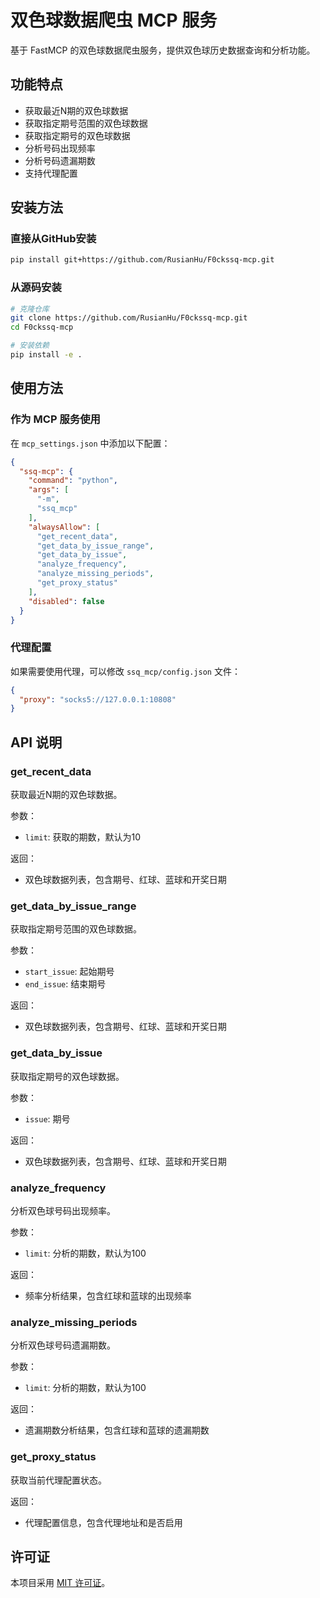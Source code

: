 # 双色球数据爬虫 MCP 服务

基于 FastMCP 的双色球数据爬虫服务，提供双色球历史数据查询和分析功能。

## 功能特点

- 获取最近N期的双色球数据
- 获取指定期号范围的双色球数据
- 获取指定期号的双色球数据
- 分析号码出现频率
- 分析号码遗漏期数
- 支持代理配置

## 安装方法

### 直接从GitHub安装

```bash
pip install git+https://github.com/RusianHu/F0ckssq-mcp.git
```

### 从源码安装

```bash
# 克隆仓库
git clone https://github.com/RusianHu/F0ckssq-mcp.git
cd F0ckssq-mcp

# 安装依赖
pip install -e .
```

## 使用方法

### 作为 MCP 服务使用

在 `mcp_settings.json` 中添加以下配置：

```json
{
  "ssq-mcp": {
    "command": "python",
    "args": [
      "-m",
      "ssq_mcp"
    ],
    "alwaysAllow": [
      "get_recent_data",
      "get_data_by_issue_range",
      "get_data_by_issue",
      "analyze_frequency",
      "analyze_missing_periods",
      "get_proxy_status"
    ],
    "disabled": false
  }
}
```

### 代理配置

如果需要使用代理，可以修改 `ssq_mcp/config.json` 文件：

```json
{
  "proxy": "socks5://127.0.0.1:10808"
}
```

## API 说明

### get_recent_data

获取最近N期的双色球数据。

参数：
- `limit`: 获取的期数，默认为10

返回：
- 双色球数据列表，包含期号、红球、蓝球和开奖日期

### get_data_by_issue_range

获取指定期号范围的双色球数据。

参数：
- `start_issue`: 起始期号
- `end_issue`: 结束期号

返回：
- 双色球数据列表，包含期号、红球、蓝球和开奖日期

### get_data_by_issue

获取指定期号的双色球数据。

参数：
- `issue`: 期号

返回：
- 双色球数据列表，包含期号、红球、蓝球和开奖日期

### analyze_frequency

分析双色球号码出现频率。

参数：
- `limit`: 分析的期数，默认为100

返回：
- 频率分析结果，包含红球和蓝球的出现频率

### analyze_missing_periods

分析双色球号码遗漏期数。

参数：
- `limit`: 分析的期数，默认为100

返回：
- 遗漏期数分析结果，包含红球和蓝球的遗漏期数

### get_proxy_status

获取当前代理配置状态。

返回：
- 代理配置信息，包含代理地址和是否启用

## 许可证

本项目采用 [MIT 许可证](LICENSE)。
